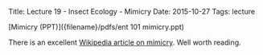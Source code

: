 Title: Lecture 19 - Insect Ecology - Mimicry
Date: 2015-10-27
Tags: lecture


[Mimicry (PPT)]({filename}/pdfs/ent 101 mimicry.ppt)

There is an excellent [Wikipedia article on mimicry](https://en.wikipedia.org/wiki/Mimicry). Well worth reading.

